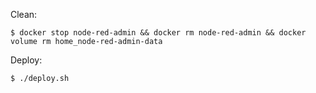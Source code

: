 Clean:
```
$ docker stop node-red-admin && docker rm node-red-admin && docker volume rm home_node-red-admin-data
```
Deploy:
```
$ ./deploy.sh
```